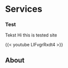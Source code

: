 # Services


### Test ####


Tekst
Hi this is tested site

{{< youtube LIFvgrRxdt4 >}}



## About ###
